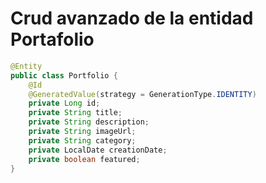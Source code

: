 # Crud avanzado de la entidad Portafolio


```java
@Entity
public class Portfolio {
    @Id
    @GeneratedValue(strategy = GenerationType.IDENTITY)
    private Long id;
    private String title;
    private String description;
    private String imageUrl;
    private String category;
    private LocalDate creationDate;
    private boolean featured;
}
```

